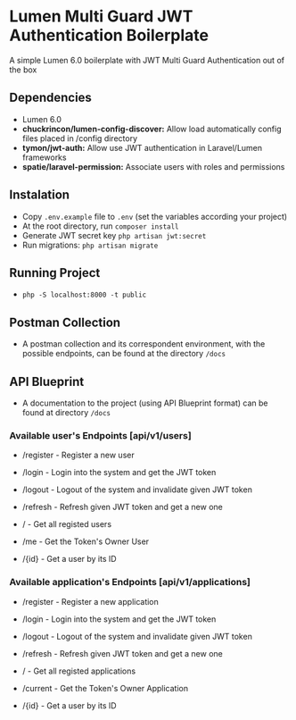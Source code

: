 # Lumen Multi Guard JWT Authentication Boilerplate

A simple Lumen 6.0 boilerplate with JWT Multi Guard Authentication out of the box

## Dependencies
* Lumen 6.0
* **chuckrincon/lumen-config-discover:** Allow load automatically config files placed in /config directory
* **tymon/jwt-auth:** Allow use JWT authentication in Laravel/Lumen frameworks
* **spatie/laravel-permission:** Associate users with roles and permissions

## Instalation
* Copy `.env.example` file to `.env` (set the variables according your project)  
* At the root directory, run ``` composer install ```
* Generate JWT secret key ``` php artisan jwt:secret ```
* Run migrations: ``` php artisan migrate ```

## Running Project

* ```php -S localhost:8000 -t public```

## Postman Collection

* A postman collection and its correspondent environment, with the possible endpoints, can be found at the directory `/docs`

## API Blueprint

* A documentation to the project (using API Blueprint format) can be found at directory `/docs`

### Available user's Endpoints [api/v1/users]
* /register - Register a new user
* /login - Login into the system and get the JWT token
* /logout - Logout of the system and invalidate given JWT token
* /refresh - Refresh given JWT token and get a new one

* / - Get all registed users
* /me - Get the Token's Owner User
* /{id} - Get a user by its ID

### Available application's Endpoints [api/v1/applications]
* /register - Register a new application
* /login - Login into the system and get the JWT token
* /logout - Logout of the system and invalidate given JWT token
* /refresh - Refresh given JWT token and get a new one

* / - Get all registed applications
* /current - Get the Token's Owner Application
* /{id} - Get a user by its ID
